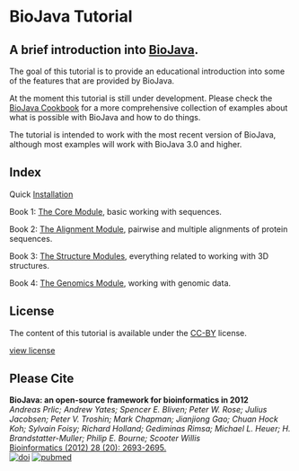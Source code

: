 BioJava Tutorial
====================

A brief introduction into [BioJava](https://github.com/biojava/biojava).
-----

The goal of this tutorial is to provide an educational introduction into some of the features that are provided by BioJava. 

At the moment this tutorial is still under development. Please check  the [BioJava Cookbook](http://biojava.org/wiki/BioJava:CookBook3.0) for a more comprehensive collection of examples about what is possible with BioJava and how to do things.

The tutorial is intended to work with the most recent version of BioJava, although most examples will work with BioJava 3.0 and higher.

## Index

Quick [Installation](installation.md)

Book 1: [The Core Module](core/README.md), basic working with sequences.

Book 2: [The Alignment Module](alignment/README.md), pairwise and multiple alignments of protein sequences.

Book 3: [The Structure Modules](structure/README.md), everything related to working with 3D structures.

Book 4: [The Genomics Module](genomics/README.md), working with genomic data.

## License

The content of this tutorial is available under the [CC-BY](http://creativecommons.org/licenses/by/3.0/) license.

[view license](license.md)

## Please Cite

**BioJava: an open-source framework for bioinformatics in 2012**<br/>
*Andreas Prlic; Andrew Yates; Spencer E. Bliven; Peter W. Rose; Julius Jacobsen; Peter V. Troshin; Mark Chapman; Jianjiong Gao; Chuan Hock Koh; Sylvain Foisy; Richard Holland; Gediminas Rimsa; Michael L. Heuer; H. Brandstatter-Muller; Philip E. Bourne; Scooter Willis* <br/>
[Bioinformatics (2012) 28 (20): 2693-2695.](http://bioinformatics.oxfordjournals.org/content/28/20/2693.abstract) <br/>
[![doi](http://img.shields.io/badge/doi-10.1093%2Fbioinformatics%2Fbts494-blue.svg?style=flat)](http://bioinformatics.oxfordjournals.org/content/28/20/2693.abstract) [![pubmed](http://img.shields.io/badge/pubmed-22877863-blue.svg?style=flat)](http://www.ncbi.nlm.nih.gov/pubmed/22877863)


<!--automatically generated footer-->
